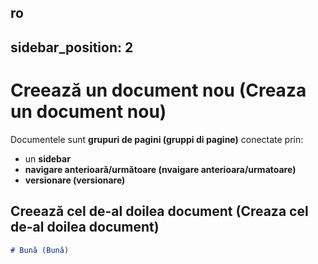 ro
---
sidebar_position: 2
---

# Creează un document nou (Creaza un document nou)

Documentele sunt **grupuri de pagini (gruppi di pagine)** conectate prin:

- un **sidebar**
- **navigare anterioară/următoare (nvaigare anterioara/urmatoare)**
- **versionare (versionare)**

## Creează cel de-al doilea document (Creaza cel de-al doilea document)

```md title="docs/hello.md"
# Bună (Bună)
```